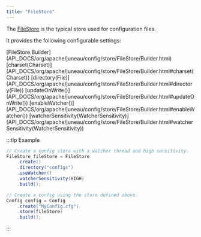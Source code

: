 ```yaml
---
title: "FileStore"
---
```


The [FileStore](API_DOCS/org/apache/juneau/config/store/FileStore.html) is the typical store used for configuration
files.

It provides the following configurable settings:

<tree>
<node-0><java-class>[FileStore.Builder](API_DOCS/org/apache/juneau/config/store/FileStore/Builder.html)</java-class></node-0>
<node-1><java-method>[charset(Charset)](API_DOCS/org/apache/juneau/config/store/FileStore/Builder.html#charset(Charset))</java-method></node-1>
<node-1><java-method>[directory(File)](API_DOCS/org/apache/juneau/config/store/FileStore/Builder.html#directory(File))</java-method></node-1>
<node-1><java-method>[updateOnWrite()](API_DOCS/org/apache/juneau/config/store/FileStore/Builder.html#updateOnWrite())</java-method></node-1>
<node-1><java-method>[enableWatcher()](API_DOCS/org/apache/juneau/config/store/FileStore/Builder.html#enableWatcher())</java-method></node-1>
<node-1><java-method>[watcherSensitivity(WatcherSensitivity)](API_DOCS/org/apache/juneau/config/store/FileStore/Builder.html#watcherSensitivity(WatcherSensitivity))</java-method></node-1>
</tree>

:::tip Example
```java
// Create a config store with a watcher thread and high sensitivity.
FileStore fileStore = FileStore
    .create()
    .directory("configs")
    .useWatcher()
    .watcherSensitivity(HIGH)
    .build();

// Create a config using the store defined above.
Config config = Config
    .create("MyConfig.cfg")
    .store(fileStore)
    .build();
```
:::